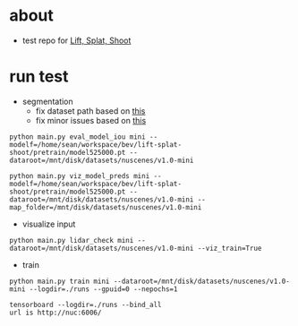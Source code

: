 # about 

- test repo for [Lift, Splat, Shoot](https://github.com/nv-tlabs/lift-splat-shoot)

# run test 

- segmentation 
    - fix dataset path based on [this](https://github.com/nv-tlabs/lift-splat-shoot/issues/23)
    - fix minor issues based on [this](https://github.com/nv-tlabs/lift-splat-shoot/issues/2)

```
python main.py eval_model_iou mini --modelf=/home/sean/workspace/bev/lift-splat-shoot/pretrain/model525000.pt --dataroot=/mnt/disk/datasets/nuscenes/v1.0-mini
```
```
python main.py viz_model_preds mini --modelf=/home/sean/workspace/bev/lift-splat-shoot/pretrain/model525000.pt --dataroot=/mnt/disk/datasets/nuscenes/v1.0-mini --map_folder=/mnt/disk/datasets/nuscenes/v1.0-mini
```

- visualize input 
```
python main.py lidar_check mini --dataroot=/mnt/disk/datasets/nuscenes/v1.0-mini --viz_train=True
```

- train 
```
python main.py train mini --dataroot=/mnt/disk/datasets/nuscenes/v1.0-mini --logdir=./runs --gpuid=0 --nepochs=1
```
```
tensorboard --logdir=./runs --bind_all
url is http://nuc:6006/
```